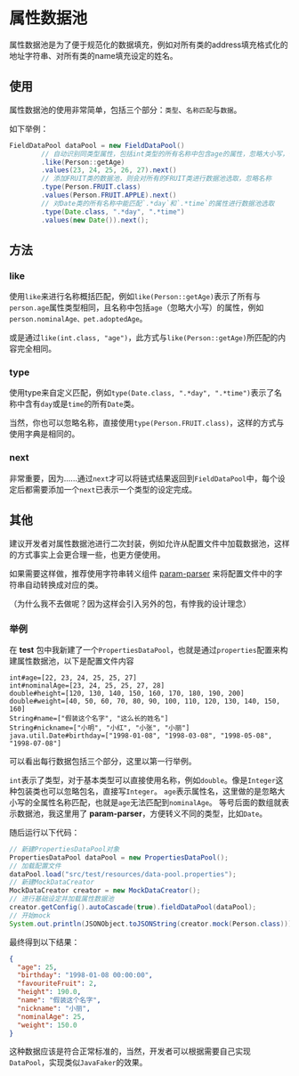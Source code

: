 # 属性数据池

属性数据池是为了便于规范化的数据填充，例如对所有类的address填充格式化的地址字符串、对所有类的name填充设定的姓名。

## 使用

属性数据池的使用非常简单，包括三个部分：`类型`、`名称匹配`与`数据`。

如下举例：

```java
FieldDataPool dataPool = new FieldDataPool()
        // 自动识别同类型属性，包括int类型的所有名称中包含age的属性，忽略大小写，例如age、nominalAge
        .like(Person::getAge)
        .values(23, 24, 25, 26, 27).next()
        // 添加FRUIT类的数据池，则会对所有的FRUIT类进行数据池选取，忽略名称
        .type(Person.FRUIT.class)
        .values(Person.FRUIT.APPLE).next()
        // 对Date类的所有名称中能匹配`.*day`和`.*time`的属性进行数据池选取
        .type(Date.class, ".*day", ".*time")
        .values(new Date()).next();
```

## 方法

### like

使用`like`来进行名称概括匹配，例如`like(Person::getAge)`表示了所有与`person.age`属性类型相同，且名称中包括`age`（忽略大小写）的属性，例如`person.nominalAge、pet.adoptedAge`。

或是通过`like(int.class, "age")`，此方式与`like(Person::getAge)`所匹配的内容完全相同。

### type

使用type来自定义匹配，例如`type(Date.class, ".*day", ".*time")`表示了名称中含有`day`或是`time`的所有`Date`类。

当然，你也可以忽略名称，直接使用`type(Person.FRUIT.class)`，这样的方式与使用字典是相同的。

### next

非常重要，因为......通过`next`才可以将链式结果返回到`FieldDataPool`中，每个设定后都需要添加一个`next`已表示一个类型的设定完成。

## 其他

建议开发者对属性数据池进行二次封装，例如允许从配置文件中加载数据池，这样的方式事实上会更合理一些，也更方便使用。

如果需要这样做，推荐使用字符串转义组件 [param-parser](https://github.com/Verlif/param-parser) 来将配置文件中的字符串自动转换成对应的类。

（为什么我不去做呢？因为这样会引入另外的包，有悖我的设计理念）

### 举例

在 __test__ 包中我新建了一个`PropertiesDataPool`，也就是通过`properties`配置来构建属性数据池，以下是配置文件内容

```properties
int#age=[22, 23, 24, 25, 25, 27]
int#nominalAge=[23, 24, 25, 25, 27, 28]
double#height=[120, 130, 140, 150, 160, 170, 180, 190, 200]
double#weight=[40, 50, 60, 70, 80, 90, 100, 110, 120, 130, 140, 150, 160]
String#name=["假装这个名字", "这么长的姓名"]
String#nickname=["小明", "小红", "小张", "小丽"]
java.util.Date#birthday=["1998-01-08", "1998-03-08", "1998-05-08", "1998-07-08"]
```

可以看出每行数据包括三个部分，这里以第一行举例。

`int`表示了类型，对于基本类型可以直接使用名称，例如`double`。像是`Integer`这种包装类也可以忽略包名，直接写`Integer`。
`age`表示属性名，这里做的是忽略大小写的全属性名称匹配，也就是`age`无法匹配到`nominalAge`。
等号后面的数组就表示数据池，我这里用了 __param-parser__，方便转义不同的类型，比如`Date`。

随后运行以下代码：

```java
// 新建PropertiesDataPool对象
PropertiesDataPool dataPool = new PropertiesDataPool();
// 加载配置文件
dataPool.load("src/test/resources/data-pool.properties");
// 新建MockDataCreator
MockDataCreator creator = new MockDataCreator();
// 进行基础设定并加载属性数据池
creator.getConfig().autoCascade(true).fieldDataPool(dataPool);
// 开始mock
System.out.println(JSONObject.toJSONString(creator.mock(Person.class)));
```

最终得到以下结果：

```json
{
  "age": 25,
  "birthday": "1998-01-08 00:00:00",
  "favouriteFruit": 2,
  "height": 190.0,
  "name": "假装这个名字",
  "nickname": "小丽",
  "nominalAge": 25,
  "weight": 150.0
}
```

这种数据应该是符合正常标准的，当然，开发者可以根据需要自己实现`DataPool`，实现类似`JavaFaker`的效果。
